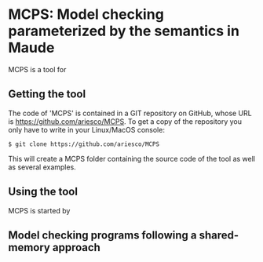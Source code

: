 MCPS: Model checking parameterized by the semantics in Maude
============================================================

MCPS is a tool for

Getting the tool
----------------

The code of 'MCPS' is contained in a GIT repository on GitHub, whose URL is
https://github.com/ariesco/MCPS. To get a copy of the repository you only
have to write in your Linux/MacOS console:

    $ git clone https://github.com/ariesco/MCPS

This will create a MCPS folder containing the source code of the tool as well as
several examples.

Using the tool
--------------

MCPS is started by

## Model checking programs following a shared-memory approach